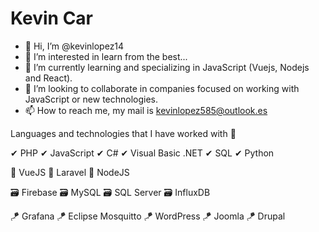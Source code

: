 # Kevin Car

- 👋 Hi, I’m @kevinlopez14
- 👀 I’m interested in learn from the best...
- 🌱 I’m currently learning and specializing in JavaScript (Vuejs, Nodejs and React).
- 💞️ I’m looking to collaborate in companies focused on working with JavaScript or new technologies.
- 📫 How to reach me, my mail is kevinlopez585@outlook.es

Languages and technologies that I have worked with 🙌

✔ PHP
✔ JavaScript
✔ C#
✔ Visual Basic .NET
✔ SQL
✔ Python

🚀 VueJS
🚀 Laravel
🚀 NodeJS

🗃 Firebase
🗃 MySQL 
🗃 SQL Server
🗃 InfluxDB

🪁 Grafana
🪁 Eclipse Mosquitto
🪁 WordPress
🪁 Joomla
🪁 Drupal
<!---
kevinlopez14/kevinlopez14 is a ✨ special ✨ repository because its `README.md` (this file) appears on your GitHub profile.
You can click the Preview link to take a look at your changes.
--->
